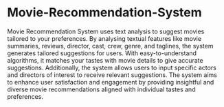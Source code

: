 # Movie-Recommendation-System
Movie Recommendation System uses text analysis to suggest movies tailored to your preferences.
By analysing textual features like movie summaries, reviews, director, cast, crew, genre, and taglines,
the system generates tailored suggestions for users. With easy-to-understand algorithms, it matches
your tastes with movie details to give accurate suggestions. Additionally, the system allows users to
input specific actors and directors of interest to receive relevant suggestions. The system aims to
enhance user satisfaction and engagement by providing insightful and diverse movie recommendations
aligned with individual tastes and preferences.

